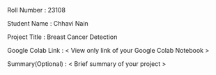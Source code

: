 Roll Number       :    23108

Student Name      :    Chhavi Nain

Project Title     :    Breast Cancer Detection

Google Colab Link :   < View only link of your Google Colab Notebook >

Summary(Optional) :   < Brief summary of your project >
